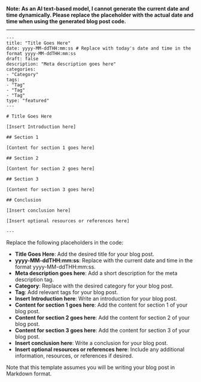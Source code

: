 **Note: As an AI text-based model, I cannot generate the current date and time dynamically. Please replace the placeholder with the actual date and time when using the generated blog post code.**

---

```
---
title: "Title Goes Here"
date: yyyy-MM-ddTHH:mm:ss # Replace with today's date and time in the format yyyy-MM-ddTHH:mm:ss
draft: false
description: "Meta description goes here"
categories:
- "Category"
tags:
- "Tag"
- "Tag"
- "Tag"
type: "featured"
---

# Title Goes Here

[Insert Introduction here]

## Section 1

[Content for section 1 goes here]

## Section 2

[Content for section 2 goes here]

## Section 3

[Content for section 3 goes here]

## Conclusion

[Insert conclusion here]

[Insert optional resources or references here]

--- 
```

Replace the following placeholders in the code:

- **Title Goes Here**: Add the desired title for your blog post.
- **yyyy-MM-ddTHH:mm:ss**: Replace with the current date and time in the format yyyy-MM-ddTHH:mm:ss.
- **Meta description goes here**: Add a short description for the meta description tag.
- **Category**: Replace with the desired category for your blog post.
- **Tag**: Add relevant tags for your blog post.
- **Insert Introduction here**: Write an introduction for your blog post.
- **Content for section 1 goes here**: Add the content for section 1 of your blog post.
- **Content for section 2 goes here**: Add the content for section 2 of your blog post.
- **Content for section 3 goes here**: Add the content for section 3 of your blog post.
- **Insert conclusion here**: Write a conclusion for your blog post.
- **Insert optional resources or references here**: Include any additional information, resources, or references if desired.

Note that this template assumes you will be writing your blog post in Markdown format.
